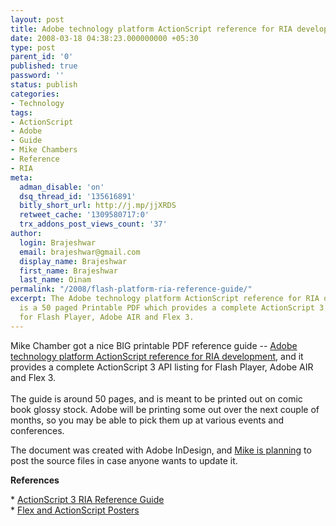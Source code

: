 ```yaml
---
layout: post
title: Adobe technology platform ActionScript reference for RIA development
date: 2008-03-18 04:38:23.000000000 +05:30
type: post
parent_id: '0'
published: true
password: ''
status: publish
categories:
- Technology
tags:
- ActionScript
- Adobe
- Guide
- Mike Chambers
- Reference
- RIA
meta:
  adman_disable: 'on'
  dsq_thread_id: '135616891'
  bitly_short_url: http://j.mp/jjXRDS
  retweet_cache: '1309580717:0'
  trx_addons_post_views_count: '37'
author:
  login: Brajeshwar
  email: brajeshwar@gmail.com
  display_name: Brajeshwar
  first_name: Brajeshwar
  last_name: Oinam
permalink: "/2008/flash-platform-ria-reference-guide/"
excerpt: The Adobe technology platform ActionScript reference for RIA development
  is a 50 paged Printable PDF which provides a complete ActionScript 3 API listing
  for Flash Player, Adobe AIR and Flex 3.
---
```

<p>Mike Chamber got a nice BIG printable PDF reference guide -- <a href="http://www.adobe.com/devnet/actionscript/articles/atp_ria_guide.html">Adobe technology platform ActionScript reference for RIA development</a>, and it provides a complete ActionScript 3 API listing for Flash Player, Adobe AIR and Flex 3.<br />
<br />
The guide is around 50 pages, and is meant to be printed out on comic book glossy stock. Adobe will be printing some out over the next couple of months, so you may be able to pick them up at various events and conferences.</p>
<p>The document was created with Adobe InDesign, and <a href="http://www.mikechambers.com/blog/2008/03/17/actionscript-3-ria-reference-guide/">Mike is planning</a> to post the source files in case anyone wants to update it.</p>
<p><strong>References</strong></p>
<p>* <a href="http://www.mikechambers.com/blog/2008/03/17/actionscript-3-ria-reference-guide/">ActionScript 3 RIA Reference Guide</a><br />
* <a href="http://flex.org/posters/">Flex and ActionScript Posters</a></p>
